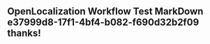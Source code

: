 <properties
ms.topic="hero-topic"
ms.test1="hero-topic"
ms.test2="test"/>

## OpenLocalization Workflow Test MarkDown e37999d8-17f1-4bf4-b082-f690d32b2f09 thanks!
